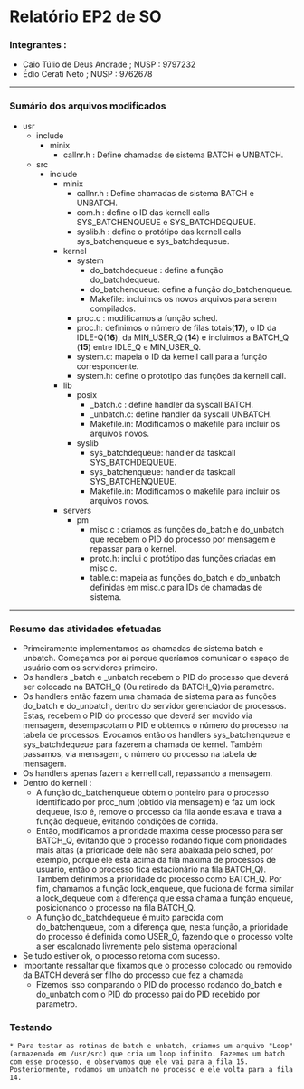 # Relatório EP2 de SO

### Integrantes : 

* Caio Túlio de Deus Andrade ; NUSP : 9797232
* Édio Cerati Neto ; NUSP : 9762678

***

### Sumário dos arquivos modificados

* usr
  * include
    * minix
      * callnr.h :  Define chamadas de sistema BATCH e UNBATCH.
  * src
    * include
      * minix
        * callnr.h : Define chamadas de sistema BATCH e UNBATCH.
        * com.h : define o ID das kernell calls SYS_BATCHENQUEUE e SYS_BATCHDEQUEUE.
        * syslib.h : define o protótipo das kernell calls sys_batchenqueue e sys_batchdequeue.
      * kernel
        * system
          * do_batchdequeue : define a função do_batchdequeue.
          * do_batchenqueue: define a função do_batchenqueue.
          * Makefile: incluimos os novos arquivos para serem compilados.
        * proc.c : modificamos a função sched.
        * proc.h: definimos o número de filas totais(**17**), o ID da IDLE-Q(**16**), da MIN_USER_Q (**14**) e incluimos a BATCH_Q (**15**) entre IDLE_Q e MIN_USER_Q.
        * system.c: mapeia o ID da kernell call para a função correspondente.
        * system.h:  define o prototipo das funções da kernell call.
      * lib
        * posix
          * _batch.c : define handler da syscall BATCH.
          * _unbatch.c: define handler da syscall UNBATCH.
          * Makefile.in: Modificamos o makefile para incluir os arquivos novos.
        * syslib
          * sys_batchdequeue: handler da taskcall SYS_BATCHDEQUEUE.
          * sys_batchenqueue: handler da taskcall SYS_BATCHENQUEUE.
          * Makefile.in: Modificamos o makefile para incluir os arquivos novos.
      * servers
        * pm
          * misc.c :  criamos as funções do_batch e do_unbatch que recebem o PID do processo por mensagem e repassar para o kernel.
          * proto.h: inclui o protótipo das funções criadas em misc.c.
          * table.c: mapeia as funções do_batch e do_unbatch definidas em misc.c para IDs de chamadas de sistema.

***



### Resumo das atividades efetuadas

* Primeiramente implementamos as chamadas de sistema batch e unbatch. Começamos por aí porque queríamos comunicar o espaço de usuário com os servidores primeiro.
* Os handlers _batch e _unbatch recebem o PID do processo que deverá ser colocado na BATCH_Q (Ou retirado da BATCH_Q)via parametro.
* Os handlers então fazem uma chamada de sistema para as funções do_batch e do_unbatch, dentro do servidor gerenciador de processos. Estas, recebem o PID do processo que deverá ser movido via mensagem, desempacotam o PID e obtemos o número do processo na tabela de processos. Evocamos então os handlers sys_batchenqueue e sys_batchdequeue para fazerem a chamada de kernel. Também passamos, via mensagem, o número do processo na tabela de mensagem.
* Os handlers apenas fazem a kernell call, repassando a mensagem.
* Dentro do kernell : 
  * A função do_batchenqueue obtem o ponteiro para o processo identificado por proc_num (obtido via mensagem) e faz um lock dequeue, isto é, remove o processo da fila aonde estava e trava a função dequeue, evitando condições de corrida.
  * Então, modificamos a prioridade maxima desse processo para ser BATCH_Q, evitando que o processo rodando fique com prioridades mais altas (a prioridade dele não sera abaixada pelo sched, por exemplo, porque ele está acima da fila maxima de processos de usuario, então o processo fica estacionário na fila BATCH_Q). Tambem definimos a prioridade do processo como BATCH_Q. Por fim, chamamos a função lock_enqueue, que fuciona de forma similar a lock_dequeue com a diferença que essa chama a função enqueue, posicionando o processo na fila BATCH_Q.
  * A função do_batchdequeue é muito parecida com do_batchenqueue, com a diferença que, nesta função, a prioridade do processo é definida como USER_Q, fazendo que o processo volte a ser escalonado livremente pelo sistema operacional
* Se tudo estiver ok, o processo retorna com sucesso.
* Importante ressaltar que fixamos que o processo colocado ou removido da BATCH deverá ser filho do processo que fez a chamada
  * Fizemos isso comparando o PID do processo rodando do_batch e do_unbatch com o PID do processo pai do PID recebido por parametro.

### Testando

	* Para testar as rotinas de batch e unbatch, criamos um arquivo "Loop" (armazenado em /usr/src) que cria um loop infinito. Fazemos um batch com esse processo, e observamos que ele vai para a fila 15. Posteriormente, rodamos um unbatch no processo e ele volta para a fila 14. 